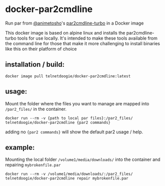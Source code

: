 # docker-par2cmdline
Run par from [@animetosho](https://github.com/animetosho)'s [par2cmdline-turbo](https://github.com/animetosho/par2cmdline-turbo) in a Docker image

This docker image is based on alpine linux and installs the par2cmdline-turbo tools for use locally. It's intended to make these tools available from the command line for those that make it more challenging to install binaries like this on their platform of choice

## installation / build:
```
docker image pull telnetdoogie/docker-par2cmdline:latest
```

## usage:
Mount the folder where the files you want to manage are mapped into `/par2_files/` in the container.
```
docker run --rm -v {path to local par files}:/par2_files/ telnetdoogie/docker-par2cmdline {par2 commands}
```
adding no `{par2 commands}` will show the default par2 usage / help.

## example:
Mounting the local folder `/volume1/media/downloads/` into the container and repairing `mybrokenfile.par`
```
docker run --rm -v /volume1/media/downloads/:/par2_files/ telnetdoogie/docker-par2cmdline repair mybrokenfile.par
```
